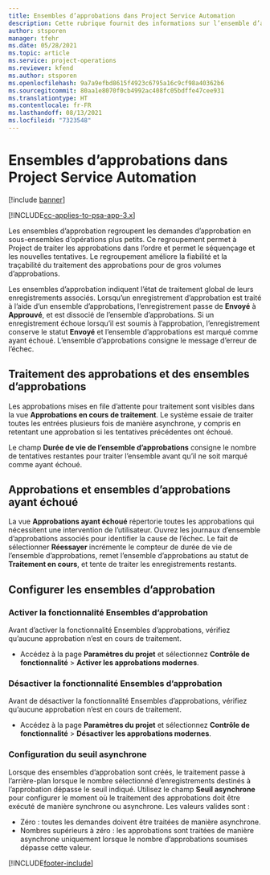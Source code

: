 ```yaml
---
title: Ensembles d’approbations dans Project Service Automation
description: Cette rubrique fournit des informations sur l’ensemble d’approbation, les demandes et les sous-ensembles de ces opérations.
author: stsporen
manager: tfehr
ms.date: 05/28/2021
ms.topic: article
ms.service: project-operations
ms.reviewer: kfend
ms.author: stsporen
ms.openlocfilehash: 9a7a9efbd8615f4923c6795a16c9cf98a40362b6
ms.sourcegitcommit: 80aa1e8070f0cb4992ac408fc05bdffe47cee931
ms.translationtype: HT
ms.contentlocale: fr-FR
ms.lasthandoff: 08/13/2021
ms.locfileid: "7323548"
---
```

# <a name="approval-sets-in-project-service-automation"></a>Ensembles d’approbations dans Project Service Automation

[!include [banner](../includes/psa-now-project-operations.md)]

[!INCLUDE[cc-applies-to-psa-app-3.x](../includes/cc-applies-to-psa-app-3x.md)]

Les ensembles d’approbation regroupent les demandes d’approbation en sous-ensembles d’opérations plus petits. Ce regroupement permet à Project de traiter les approbations dans l’ordre et permet le séquençage et les nouvelles tentatives. Le regroupement améliore la fiabilité et la traçabilité du traitement des approbations pour de gros volumes d’approbations.

Les ensembles d’approbation indiquent l’état de traitement global de leurs enregistrements associés. Lorsqu’un enregistrement d’approbation est traité à l’aide d’un ensemble d’approbations, l’enregistrement passe de **Envoyé** à **Approuvé**, et est dissocié de l’ensemble d’approbations. Si un enregistrement échoue lorsqu’il est soumis à l’approbation, l’enregistrement conserve le statut **Envoyé** et l’ensemble d’approbations est marqué comme ayant échoué. L’ensemble d’approbations consigne le message d’erreur de l’échec.

## <a name="processing-approvals-and-approval-sets"></a>Traitement des approbations et des ensembles d’approbations
Les approbations mises en file d’attente pour traitement sont visibles dans la vue **Approbations en cours de traitement**. Le système essaie de traiter toutes les entrées plusieurs fois de manière asynchrone, y compris en retentant une approbation si les tentatives précédentes ont échoué.

Le champ **Durée de vie de l’ensemble d’approbations** consigne le nombre de tentatives restantes pour traiter l’ensemble avant qu’il ne soit marqué comme ayant échoué.

## <a name="failed-approvals-and-approval-sets"></a>Approbations et ensembles d’approbations ayant échoué
La vue **Approbations ayant échoué** répertorie toutes les approbations qui nécessitent une intervention de l’utilisateur. Ouvrez les journaux d’ensemble d’approbations associés pour identifier la cause de l’échec.
Le fait de sélectionner **Réessayer** incrémente le compteur de durée de vie de l’ensemble d’approbations, remet l’ensemble d’approbations au statut de **Traitement en cours**, et tente de traiter les enregistrements restants.

## <a name="configure-approval-sets"></a>Configurer les ensembles d’approbation

###  <a name="enable-the-approval-sets-feature"></a>Activer la fonctionnalité Ensembles d’approbation
Avant d’activer la fonctionnalité Ensembles d’approbations, vérifiez qu’aucune approbation n’est en cours de traitement.

- Accédez à la page **Paramètres du projet** et sélectionnez **Contrôle de fonctionnalité** > **Activer les approbations modernes**.

### <a name="turn-off-the-approval-sets-feature"></a>Désactiver la fonctionnalité Ensembles d’approbation
Avant de désactiver la fonctionnalité Ensembles d’approbations, vérifiez qu’aucune approbation n’est en cours de traitement.

- Accédez à la page **Paramètres du projet** et sélectionnez **Contrôle de fonctionnalité** > **Désactiver les approbations modernes**.

### <a name="configuring-the-asynchronous-threshold"></a>Configuration du seuil asynchrone 
Lorsque des ensembles d’approbation sont créés, le traitement passe à l’arrière-plan lorsque le nombre sélectionné d’enregistrements destinés à l’approbation dépasse le seuil indiqué. Utilisez le champ **Seuil asynchrone** pour configurer le moment où le traitement des approbations doit être exécuté de manière synchrone ou asynchrone.
Les valeurs valides sont :

  - Zéro : toutes les demandes doivent être traitées de manière asynchrone. 
  - Nombres supérieurs à zéro : les approbations sont traitées de manière asynchrone uniquement lorsque le nombre d’approbations soumises dépasse cette valeur.

[!INCLUDE[footer-include](../includes/footer-banner.md)]
